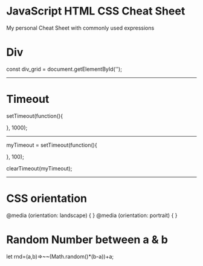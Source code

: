 # JavaScript HTML CSS Cheat Sheet
 My personal Cheat Sheet with commonly used expressions

# Div

const div_grid = document.getElementById('');

<hr>

# Timeout

setTimeout(function(){

}, 1000);

<hr>

myTimeout = setTimeout(function(){

}, 100);

clearTimeout(myTimeout);

<hr>

# CSS orientation

@media (orientation: landscape) {
}
@media (orientation: portrait) {
}

# Random Number between a & b

let rnd=(a,b)=>~~(Math.random()*(b-a))+a;
